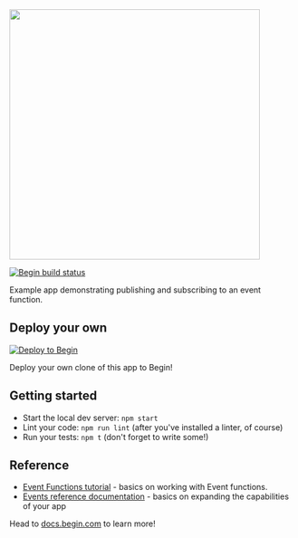 <img src="https://static.begin.app/node-events/readme-banner.png" width="442">

[![Begin build status](https://buildstatus.begin.app/bear-oyi/status.svg)](https://begin.com)

Example app demonstrating publishing and subscribing to an event function.

## Deploy your own

[![Deploy to Begin](https://static.begin.com/deploy-to-begin.svg)](https://begin.com/apps/create?template=https://github.com/begin-examples/node-events)

Deploy your own clone of this app to Begin!

## Getting started

- Start the local dev server: `npm start`
- Lint your code: `npm run lint` (after you've installed a linter, of course)
- Run your tests: `npm t` (don't forget to write some!)

## Reference

- [Event Functions tutorial](https://docs.begin.com/en/guides/events/) - basics on working with Event functions.
- [Events reference documentation](https://docs.begin.com/en/event-functions/provisioning) - basics on expanding the capabilities of your app

Head to [docs.begin.com](https://docs.begin.com/) to learn more!
